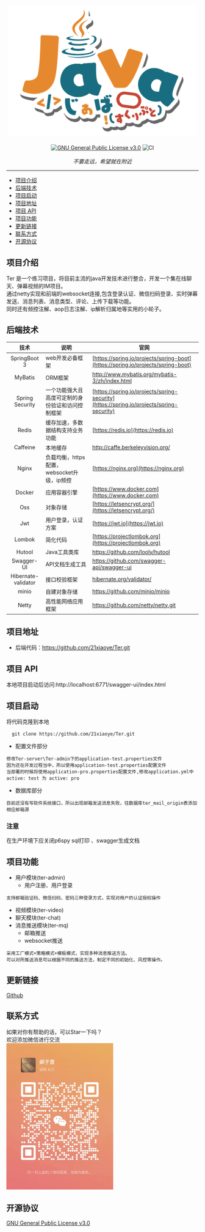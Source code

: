 <p align="center">
    <a href="https://github.com/SAWARATSUKI/ServiceLogos.git">
        <img src="./assets/Java.png" width="500">
    </a>
    <br />
    <br />
    <a href="https://choosealicense.com/licenses/lgpl-3.0/"><img src="https://img.shields.io/badge/license-MIT-red.svg?style=flat" alt="GNU General Public License v3.0"></a>
    <img src="https://github.com/ManimCommunity/manim/workflows/CI/badge.svg" alt="CI">
    <br />
    <br />
    <i>不要走远，希望就在附近</i>
</p>
<hr />

- [项目介绍](#项目介绍)
- [后端技术](#后端技术)
- [项目启动](#项目启动)
- [项目地址](#项目地址)
- [项目 API](#项目-api)
- [项目功能](#项目功能)
- [更新链接](#更新链接)
- [联系方式](#联系方式)
- [开源协议](#开源协议)

## 项目介绍
Ter 是一个练习项目，将目前主流的java开发技术进行整合，开发一个集在线聊天、弹幕视频的IM项目。\
通过netty实现和前端的websocket连接,包含登录认证、微信扫码登录、实时弹幕发送、消息列表、消息类型、评论、上传下载等功能。\
同时还有频控注解、aop日志注解、ip解析归属地等实用的小轮子。
## 后端技术
|         技术          | 说明                                       | 官网                                                         |
|:-------------------:| ------------------------------------------ | ------------------------------------------------------------ |
|    SpringBoot 3     | web开发必备框架                            | [https://spring.io/projects/spring-boot](https://spring.io/projects/spring-boot) |
|       MyBatis       | ORM框架                                    | http://www.mybatis.org/mybatis-3/zh/index.html               |
|   Spring Security   | 一个功能强大且高度可定制的身份验证和访问控制框架           | [https://spring.io/projects/spring-security](https://spring.io/projects/spring-security)               |
|        Redis        | 缓存加速，多数据结构支持业务功能           | [https://redis.io](https://redis.io)                         |
|      Caffeine       | 本地缓存                                   | http://caffe.berkeleyvision.org/                             |
|        Nginx        | 负载均衡，https配置，websocket升级，ip频控 | [https://nginx.org](https://nginx.org)                       |
|       Docker        | 应用容器引擎                               | [https://www.docker.com](https://www.docker.com)             |
|         Oss         | 对象存储                                   | [https://letsencrypt.org/](https://letsencrypt.org/)         |
|         Jwt         | 用户登录，认证方案                         | [https://jwt.io](https://jwt.io)                             |
|       Lombok        | 简化代码                                   | [https://projectlombok.org](https://projectlombok.org)       |
|       Hutool        | Java工具类库                               | https://github.com/looly/hutool                              |
|     Swagger-UI      | API文档生成工具                            | https://github.com/swagger-api/swagger-ui                    |
| Hibernate-validator | 接口校验框架                               | [hibernate.org/validator/](hibernate.org/validator/)         |
|        minio        | 自建对象存储                               | https://github.com/minio/minio                               |
|        Netty        | 高性能网络应用框架                               | https://github.com/netty/netty.git                               |

## 项目地址
* 后端代码：https://github.com/21xiaoye/Ter.git

## 项目 API
本地项目启动后访问:http://localhost:6771/swagger-ui/index.html
## 项目启动
将代码克隆到本地
```text
  git clone https://github.com/21xiaoye/Ter.git
```
* 配置文件部分
```text
修改Ter-server\Ter-admin下的application-test.properties文件 
因为还在开发过程当中，所以使用application-test.properties配置文件 
当部署的时候将使用application-pro.properties配置文件,修改application.yml中 active: test 为 active: pro
```
* 数据库部分
```text
目前还没有写软件系统接口，所以出现邮箱发送消息失败，往数据库ter_mail_origin表添加相应邮箱源
```
### 注意
在生产环境下应关闭p6spy sql打印 、swagger生成文档
## 项目功能
* 用户模块(ter-admin)
  * 用户注册、用户登录
```text
支持邮箱验证码、微信扫码、密码三种登录方式，实现对用户的认证授权操作
```
* 视频模块(ter-video)
* 聊天模块(ter-chat)
* 消息推送模块(ter-mq)
  * 邮箱推送
  * websocket推送
```text
采用工厂模式+策略模式+模板模式，实现多种消息推送方法。
可以对所推送消息可以根据不同的推送方法，制定不同的初始化、风控等操作。
```

## 更新链接
[Github](https://github.com/21xiaoye/Ter.git)

## 联系方式
如果对你有帮助的话，可以Star一下吗？\
欢迎添加微信进行交流 \
<img src="./assets/wx.jpg" width="280">


## 开源协议
[GNU General Public License v3.0](./LICENSE)